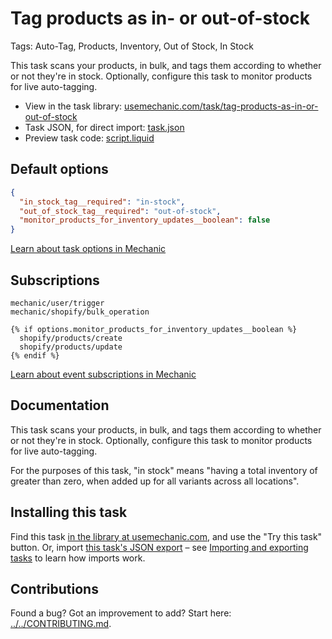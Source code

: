 # Tag products as in- or out-of-stock

Tags: Auto-Tag, Products, Inventory, Out of Stock, In Stock

This task scans your products, in bulk, and tags them according to whether or not they're in stock. Optionally, configure this task to monitor products for live auto-tagging.

* View in the task library: [usemechanic.com/task/tag-products-as-in-or-out-of-stock](https://usemechanic.com/task/tag-products-as-in-or-out-of-stock)
* Task JSON, for direct import: [task.json](../../tasks/tag-products-as-in-or-out-of-stock.json)
* Preview task code: [script.liquid](./script.liquid)

## Default options

```json
{
  "in_stock_tag__required": "in-stock",
  "out_of_stock_tag__required": "out-of-stock",
  "monitor_products_for_inventory_updates__boolean": false
}
```

[Learn about task options in Mechanic](https://docs.usemechanic.com/article/471-task-options)

## Subscriptions

```liquid
mechanic/user/trigger
mechanic/shopify/bulk_operation

{% if options.monitor_products_for_inventory_updates__boolean %}
  shopify/products/create
  shopify/products/update
{% endif %}
```

[Learn about event subscriptions in Mechanic](https://docs.usemechanic.com/article/408-subscriptions)

## Documentation

This task scans your products, in bulk, and tags them according to whether or not they're in stock. Optionally, configure this task to monitor products for live auto-tagging.

For the purposes of this task, "in stock" means "having a total inventory of greater than zero, when added up for all variants across all locations".

## Installing this task

Find this task [in the library at usemechanic.com](https://usemechanic.com/task/tag-products-as-in-or-out-of-stock), and use the "Try this task" button. Or, import [this task's JSON export](../../tasks/tag-products-as-in-or-out-of-stock.json) – see [Importing and exporting tasks](https://docs.usemechanic.com/article/505-importing-and-exporting-tasks) to learn how imports work.

## Contributions

Found a bug? Got an improvement to add? Start here: [../../CONTRIBUTING.md](../../CONTRIBUTING.md).
